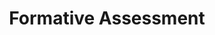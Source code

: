 ---
layout: topic
title: "Formative Assessment"
group: pedagogical-styles
category: formative-assessment
permalink: /pedagogical-styles/formative-assessment
sidebar:
  nav: "side-nav"
---